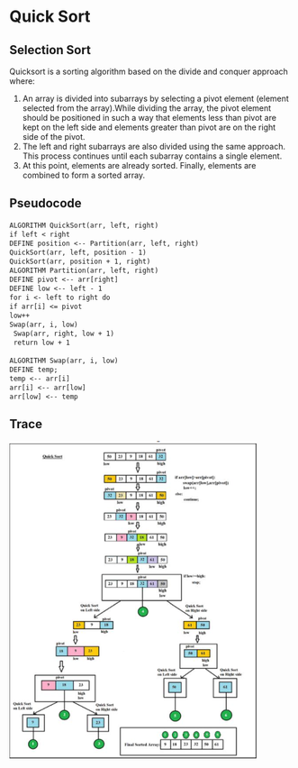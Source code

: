 
# Quick Sort

## Selection Sort
Quicksort is a sorting algorithm based on the divide and conquer approach where: 

1. An array is divided into subarrays by selecting a pivot element (element selected from the array).While dividing the array, the pivot element should be positioned in such a way that elements less than pivot are kept on the left side and elements greater than pivot are on the right side of the pivot.
2. The left and right subarrays are also divided using the same approach. This process continues until each subarray contains a single element.
3. At this point, elements are already sorted. Finally, elements are combined to form a sorted array.
## Pseudocode
    ALGORITHM QuickSort(arr, left, right)
    if left < right
    DEFINE position <-- Partition(arr, left, right)
    QuickSort(arr, left, position - 1)
    QuickSort(arr, position + 1, right)
    ALGORITHM Partition(arr, left, right)
    DEFINE pivot <-- arr[right]
    DEFINE low <-- left - 1
    for i <- left to right do
    if arr[i] <= pivot
    low++
    Swap(arr, i, low)
     Swap(arr, right, low + 1)
     return low + 1

    ALGORITHM Swap(arr, i, low)
    DEFINE temp;
    temp <-- arr[i]
    arr[i] <-- arr[low]
    arr[low] <-- temp

## Trace

![cc26](./img/Blog28.png)
